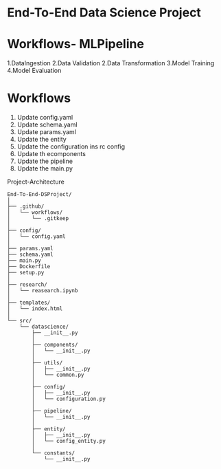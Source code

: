# End-To-End Data Science Project

# Workflows- MLPipeline
1.DataIngestion
2.Data Validation
2.Data Transformation
3.Model Training
4.Model Evaluation

# Workflows
1. Update config.yaml
2. Update schema.yaml
3. Update params.yaml
4. Update the entity
5. Update the configuration ins rc config
6. Update th ecomponents
7. Update the pipeline
8. Update  the main.py



Project-Architecture
```
End-To-End-DSProject/
│
├── .github/
│   └── workflows/
│       └── .gitkeep
│
├── config/
│   └── config.yaml
│
├── params.yaml
├── schema.yaml
├── main.py
├── Dockerfile
├── setup.py
│
├── research/
│   └── reasearch.ipynb
│
├── templates/
│   └── index.html
│
└── src/
    └── datascience/
        ├── __init__.py
        │
        ├── components/
        │   └── __init__.py
        │
        ├── utils/
        │   ├── __init__.py
        │   └── common.py
        │
        ├── config/
        │   ├── __init__.py
        │   └── configuration.py
        │
        ├── pipeline/
        │   └── __init__.py
        │
        ├── entity/
        │   ├── __init__.py
        │   └── config_entity.py
        │
        └── constants/
            └── __init__.py

```
